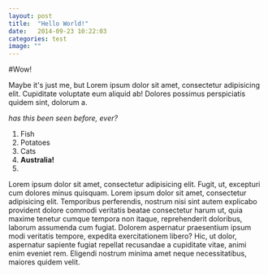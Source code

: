 ```yaml
---
layout: post
title:  "Hello World!"
date:   2014-09-23 10:22:03
categories: test
image: ""
---
```


#Wow!

Maybe it's just me, but Lorem ipsum dolor sit amet, consectetur adipisicing elit. Cupiditate voluptate eum aliquid ab! Dolores possimus perspiciatis quidem sint, dolorum a.

*has this been seen before, ever?*

1. Fish
2. Potatoes
3. Cats
4. **Australia!**
5. 

Lorem ipsum dolor sit amet, consectetur adipisicing elit. Fugit, ut, excepturi cum dolores minus quisquam. Lorem ipsum dolor sit amet, consectetur adipisicing elit. Temporibus perferendis, nostrum nisi sint autem explicabo provident dolore commodi veritatis beatae consectetur harum ut, quia maxime tenetur cumque tempora non itaque, reprehenderit doloribus, laborum assumenda cum fugiat. Dolorem aspernatur praesentium ipsum modi veritatis tempore, expedita exercitationem libero? Hic, ut dolor, aspernatur sapiente fugiat repellat recusandae a cupiditate vitae, animi enim eveniet rem. Eligendi nostrum minima amet neque necessitatibus, maiores quidem velit.
